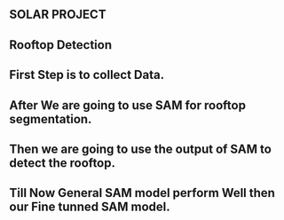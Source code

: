 ## SOLAR PROJECT

## Rooftop Detection

## First Step is to collect Data.
## After We are going to use SAM for rooftop segmentation.

## Then we are going to use the output of SAM to detect the rooftop.

## Till Now General SAM model perform Well then our Fine tunned SAM model.